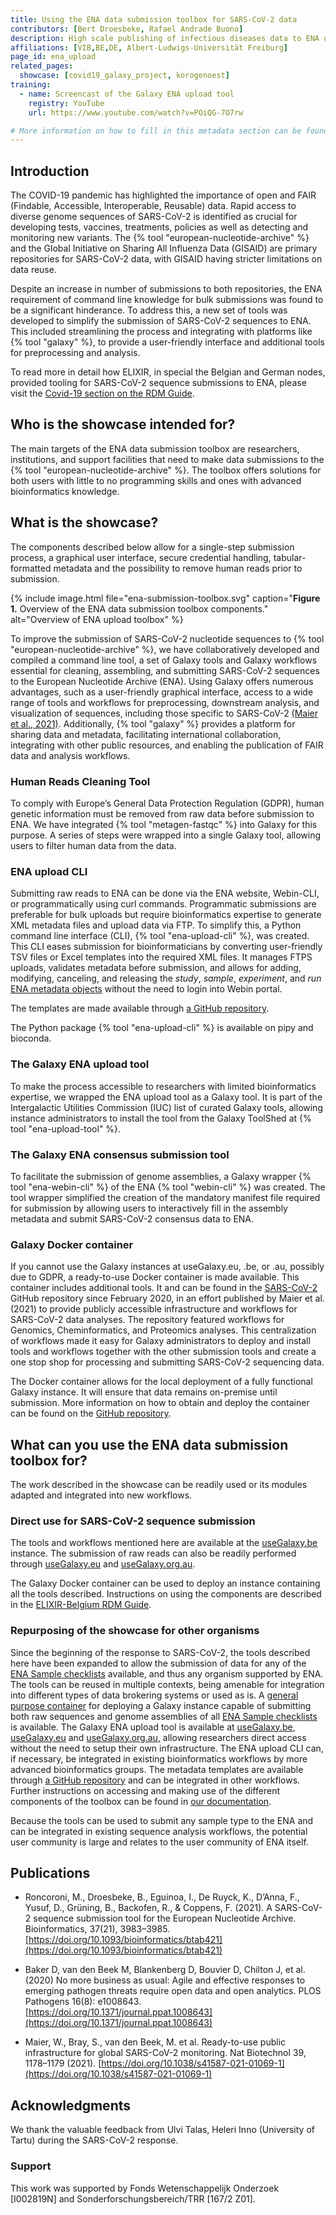 ```yaml
---
title: Using the ENA data submission toolbox for SARS-CoV-2 data
contributors: [Bert Droesbeke, Rafael Andrade Buono] 
description: High scale publishing of infectious diseases data to ENA using easy to use metadata templates. 
affiliations: [VIB,BE,DE, Albert-Ludwigs-Universität Freiburg]
page_id: ena_upload
related_pages:
  showcase: [covid19_galaxy_project, korogenoest]
training:
  - name: Screencast of the Galaxy ENA upload tool
    registry: YouTube
    url: https://www.youtube.com/watch?v=POiQG-7O7rw

# More information on how to fill in this metadata section can be found here https://www.infectious-diseases-toolkit.org/contribute/page-metadata
---
```


## Introduction 

The COVID-19 pandemic has highlighted the importance of open and FAIR (Findable, Accessible, Interoperable, Reusable) data. Rapid access to diverse genome sequences of SARS-CoV-2 is identified as crucial for developing tests, vaccines, treatments, policies as well as detecting and monitoring new variants. The {% tool "european-nucleotide-archive" %} and the Global Initiative on Sharing All Influenza Data (GISAID) are primary repositories for SARS-CoV-2 data, with GISAID having stricter limitations on data reuse.

Despite an increase in number of submissions to both repositories, the ENA requirement of command line knowledge for bulk submissions was found to be a significant hinderance. To address this, a new set of tools was developed to simplify the submission of SARS-CoV-2 sequences to ENA. This included streamlining the process and integrating with platforms like {% tool "galaxy" %}, to provide a user-friendly interface and additional tools for preprocessing and analysis.

To read more in detail how ELIXIR, in special the Belgian and German nodes, provided tooling for SARS-CoV-2 sequence submissions to ENA, please visit the [Covid-19 section on the RDM Guide](https://rdm.elixir-belgium.org/covid-19/).  


## Who is the showcase intended for?

The main targets of the ENA data submission toolbox are researchers, institutions, and support facilities that need to make data submissions to the {% tool "european-nucleotide-archive" %}.
The toolbox offers solutions for both users with little to no programming skills and ones with advanced bioinformatics knowledge.

## What is the showcase?

The components described below allow for a single-step submission process, a graphical user interface, secure credential handling, tabular-formatted metadata and the possibility to remove human reads prior to submission.

{% include image.html file="ena-submission-toolbox.svg" caption="<b>Figure 1.</b> Overview of the ENA data submission toolbox components." alt="Overview of ENA upload toolbox" %}

To improve the submission of SARS-CoV-2 nucleotide sequences to {% tool "european-nucleotide-archive" %}, we have collaboratively developed and compiled a command line tool, a set of Galaxy tools and Galaxy workflows essential for cleaning, assembling, and submitting SARS-CoV-2 sequences to the European Nucleotide Archive (ENA). Using Galaxy offers numerous advantages, such as a user-friendly graphical interface, access to a wide range of tools and workflows for preprocessing, downstream analysis, and visualization of sequences, including those specific to SARS-CoV-2 [(Maier et al., 2021)](https://doi.org/10.1101/2021.03.25.437046). Additionally, {% tool "galaxy" %} provides a platform for sharing data and metadata, facilitating international collaboration, integrating with other public resources, and enabling the publication of FAIR data and analysis workflows.


### Human Reads Cleaning Tool
To comply with Europe’s General Data Protection Regulation (GDPR), human genetic information must be removed from raw data before submission to ENA. We have integrated {% tool "metagen-fastqc" %} into Galaxy for this purpose. A series of steps were wrapped into a single Galaxy tool, allowing users to filter human data from the data.

### ENA upload CLI 
Submitting raw reads to ENA can be done via the ENA website, Webin-CLI, or programmatically using curl commands. Programmatic submissions are preferable for bulk uploads but require bioinformatics expertise to generate XML metadata files and upload data via FTP. To simplify this, a Python command line interface (CLI), {% tool "ena-upload-cli" %}, was created. This CLI eases submission for bioinformaticians by converting user-friendly TSV files or Excel templates into the required XML files. It manages FTPS uploads, validates metadata before submission, and allows for adding, modifying, canceling, and releasing the *study*, *sample*, *experiment*, and *run* [ENA metadata objects](https://ena-docs.readthedocs.io/en/latest/submit/general-guide/metadata.html) without the need to login into Webin portal.

The templates are made available through [a GitHub repository](https://github.com/ELIXIR-Belgium/ENA-metadata-templates).

The Python package {% tool "ena-upload-cli" %} is available on pipy and bioconda.

### The Galaxy ENA upload tool
To make the process accessible to researchers with limited bioinformatics expertise, we wrapped the ENA upload tool as a Galaxy tool. It is part of the Intergalactic Utilities Commission (IUC) list of curated Galaxy tools, allowing instance administrators to install the tool from the Galaxy ToolShed at {% tool "ena-upload-tool" %}.

### The Galaxy ENA consensus submission tool
To facilitate the submission of genome assemblies, a Galaxy wrapper {% tool "ena-webin-cli" %} of the ENA {% tool "webin-cli" %} was created. The tool wrapper simplified the creation of the mandatory manifest file required for submission by allowing users to interactively fill in the assembly metadata and submit SARS-CoV-2 consensus data to ENA.

### Galaxy Docker container

If you cannot use the Galaxy instances at useGalaxy.eu, .be, or .au, possibly due to GDPR, a ready-to-use Docker container is made available. This container includes additional tools. It and can be found in the [SARS-CoV-2](https://github.com/galaxyproject/SARS-CoV-2/) GitHub repository since February 2020, in an effort published by Maier et al. (2021) to provide publicly accessible infrastructure and workflows for SARS-CoV-2 data analyses. The repository featured workflows for Genomics, Cheminformatics, and Proteomics analyses. This centralization of workflows made it easy for Galaxy administrators to deploy and install tools and workflows together with the other submission tools and create a one stop shop for processing and submitting SARS-CoV-2 sequencing data.

The Docker container allows for the local deployment of a fully functional Galaxy instance. It will ensure that data remains on-premise until submission. More information on how to obtain and deploy the container can be found on the [GitHub repository](https://github.com/ELIXIR-Belgium/Galaxy-SARS-CoV-2-sequence-upload).

## What can you use the ENA data submission toolbox for?
 
The work described in the showcase can be readily used or its modules adapted and integrated into new workflows.

### Direct use for SARS-CoV-2 sequence submission

The tools and workflows mentioned here are available at the [useGalaxy.be](https://usegalaxy.be/) instance. The submission of raw reads can also be readily performed through [useGalaxy.eu](https://usegalaxy.eu) and [useGalaxy.org.au](https://usegalaxy.org.au/).

The Galaxy Docker container can be used to deploy an instance containing all the tools described.
Instructions on using the components are described in the [ELIXIR-Belgium RDM Guide](https://rdm.elixir-belgium.org/covid-19/).

### Repurposing of the showcase for other organisms

Since the beginning of the response to SARS-CoV-2, the tools described here have been expanded to allow the submission of data for any of the [ENA Sample checklists](https://www.ebi.ac.uk/ena/browser/checklists) available, and thus any organism supported by ENA. The tools can be reused in multiple contexts, being amenable for integration into different types of data brokering systems or used as is.
A [general purpose container](https://github.com/ELIXIR-Belgium/ena-upload-container) for deploying a Galaxy instance capable of submitting both raw sequences and genome assemblies of all [ENA Sample checklists](https://www.ebi.ac.uk/ena/browser/checklists) is available.
The Galaxy ENA upload tool is available at [useGalaxy.be](https://usegalaxy.be/), [useGalaxy.eu](https://usegalaxy.eu) and [useGalaxy.org.au](https://usegalaxy.org.au/), allowing researchers direct access without the need to setup their own infrastructure.
The ENA upload CLI can, if necessary, be integrated in existing bioinformatics workflows by more advanced bioinformatics groups.
The metadata templates are available through [a GitHub repository](https://github.com/ELIXIR-Belgium/ENA-metadata-templates) and can be integrated in other workflows.
Further instructions on accessing and making use of the different components of the toolbox can be found in [our documentation](https://rdm.elixir-belgium.org/ena-submission).

Because the tools can be used to submit any sample type to the ENA and can be integrated in existing sequence analysis workflows, the potential user community is large and relates to the user community of ENA itself.


## Publications

- Roncoroni, M., Droesbeke, B., Eguinoa, I., De Ruyck, K., D’Anna, F., Yusuf, D., Grüning, B., Backofen, R., & Coppens, F. (2021). A SARS-CoV-2 sequence submission tool for the European Nucleotide Archive. Bioinformatics, 37(21), 3983–3985. [https://doi.org/10.1093/bioinformatics/btab421](https://doi.org/10.1093/bioinformatics/btab421)

- Baker D, van den Beek M, Blankenberg D, Bouvier D, Chilton J, et al. (2020) No more business as usual: Agile and effective responses to emerging pathogen threats require open data and open analytics. PLOS Pathogens 16(8): e1008643. [https://doi.org/10.1371/journal.ppat.1008643](https://doi.org/10.1371/journal.ppat.1008643)

- Maier, W., Bray, S., van den Beek, M. et al. Ready-to-use public infrastructure for global SARS-CoV-2 monitoring. Nat Biotechnol 39, 1178–1179 (2021). [https://doi.org/10.1038/s41587-021-01069-1](https://doi.org/10.1038/s41587-021-01069-1)

## Acknowledgments

We thank the valuable feedback from Ulvi Talas, Heleri Inno (University of Tartu) during the SARS-CoV-2 response.

### Support

<!-- Describe how the showcase is funded or supported. -->
This work was supported by Fonds Wetenschappelijk Onderzoek [I002819N] and Sonderforschungsbereich/TRR [167/2 Z01].
